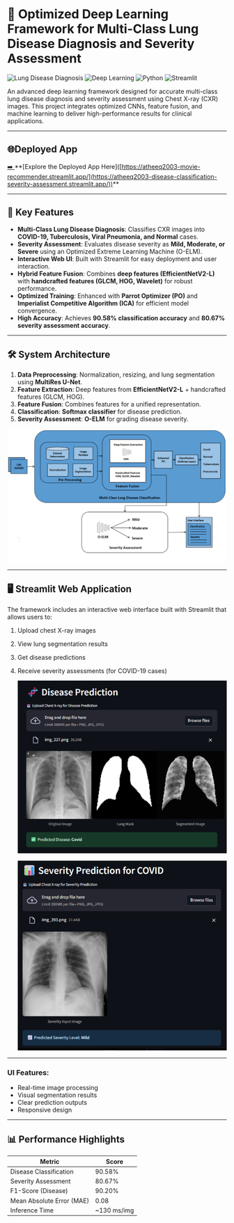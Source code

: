 # 🏥 Optimized Deep Learning Framework for Multi-Class Lung Disease Diagnosis and Severity Assessment

![Lung Disease Diagnosis](https://img.shields.io/badge/Application-Medical%20Diagnosis-blue)
![Deep Learning](https://img.shields.io/badge/Framework-Deep%20Learning-green)
![Python](https://img.shields.io/badge/Language-Python-yellow)
![Streamlit](https://img.shields.io/badge/UI-Streamlit-red)

An advanced deep learning framework designed for accurate multi-class lung disease diagnosis and severity assessment using Chest X-ray (CXR) images. This project integrates optimized CNNs, feature fusion, and machine learning to deliver high-performance results for clinical applications.

---

## 🌐Deployed App

[➡️ ]([https://atheeq2003-movie-recommender.streamlit.app/](https://atheeq2003-disease-classification-severity-assessment.streamlit.app/))**[Explore the Deployed App Here]([https://atheeq2003-movie-recommender.streamlit.app/](https://atheeq2003-disease-classification-severity-assessment.streamlit.app/))**

---

## 🌟 Key Features

- **Multi-Class Lung Disease Diagnosis**: Classifies CXR images into **COVID-19, Tuberculosis, Viral Pneumonia, and Normal** cases.
- **Severity Assessment**: Evaluates disease severity as **Mild, Moderate, or Severe** using an Optimized Extreme Learning Machine (O-ELM).
- **Interactive Web UI**: Built with Streamlit for easy deployment and user interaction.
- **Hybrid Feature Fusion**: Combines **deep features (EfficientNetV2-L)** with **handcrafted features (GLCM, HOG, Wavelet)** for robust performance.
- **Optimized Training**: Enhanced with **Parrot Optimizer (PO)** and **Imperialist Competitive Algorithm (ICA)** for efficient model convergence.
- **High Accuracy**: Achieves **90.58% classification accuracy** and **80.67% severity assessment accuracy**.

---

## 🛠️ System Architecture

1. **Data Preprocessing**: Normalization, resizing, and lung segmentation using **MultiRes U-Net**.
2. **Feature Extraction**: Deep features from **EfficientNetV2-L** + handcrafted features (GLCM, HOG).
3. **Feature Fusion**: Combines features for a unified representation.
4. **Classification**: **Softmax classifier** for disease prediction.
5. **Severity Assessment**: **O-ELM** for grading disease severity.

![1748079909861](image/README/1748079909861.png)

---

## 🖥️ Streamlit Web Application

The framework includes an interactive web interface built with Streamlit that allows users to:

1. Upload chest X-ray images
2. View lung segmentation results
3. Get disease predictions
4. Receive severity assessments (for COVID-19 cases)

   ![1748078782434](image/README/1748078782434.png)

   ![1748078794456](image/README/1748078794456.png)

---

### UI Features:

- Real-time image processing
- Visual segmentation results
- Clear prediction outputs
- Responsive design

---

## 📊 Performance Highlights

| Metric                    | Score       |
| ------------------------- | ----------- |
| Disease Classification    | 90.58%      |
| Severity Assessment       | 80.67%      |
| F1-Score (Disease)        | 90.20%      |
| Mean Absolute Error (MAE) | 0.08        |
| Inference Time            | ~130 ms/img |
